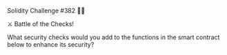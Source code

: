 Solidity Challenge #382 🕵️‍♂️

⚔️ Battle of the Checks!

What security checks would you add to the functions in the smart contract below to enhance its security?
